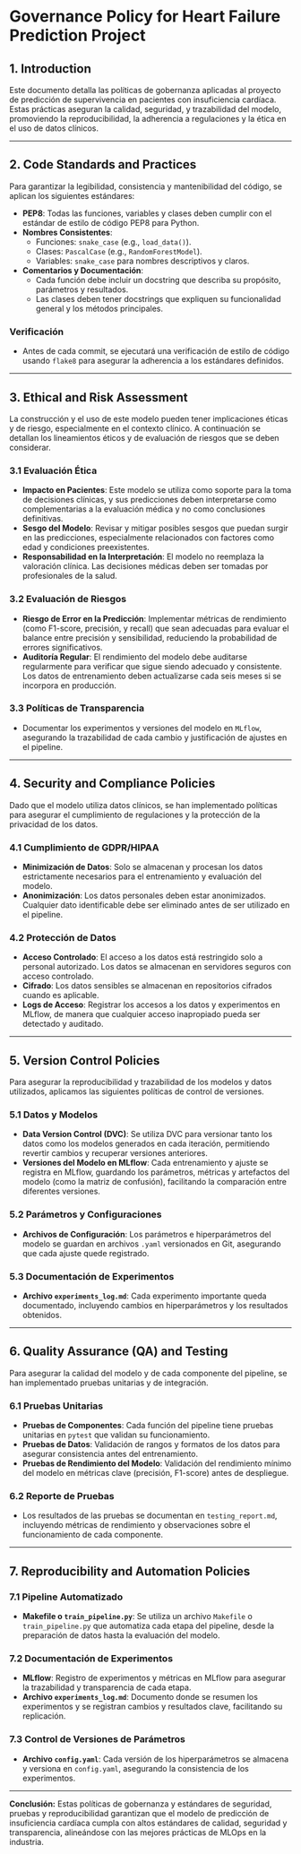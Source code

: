 
# Governance Policy for Heart Failure Prediction Project

## 1. Introduction

Este documento detalla las políticas de gobernanza aplicadas al proyecto de predicción de supervivencia en pacientes con insuficiencia cardíaca. Estas prácticas aseguran la calidad, seguridad, y trazabilidad del modelo, promoviendo la reproducibilidad, la adherencia a regulaciones y la ética en el uso de datos clínicos.

---

## 2. Code Standards and Practices

Para garantizar la legibilidad, consistencia y mantenibilidad del código, se aplican los siguientes estándares:

- **PEP8**: Todas las funciones, variables y clases deben cumplir con el estándar de estilo de código PEP8 para Python.
- **Nombres Consistentes**:
   - Funciones: `snake_case` (e.g., `load_data()`).
   - Clases: `PascalCase` (e.g., `RandomForestModel`).
   - Variables: `snake_case` para nombres descriptivos y claros.
- **Comentarios y Documentación**:
   - Cada función debe incluir un docstring que describa su propósito, parámetros y resultados.
   - Las clases deben tener docstrings que expliquen su funcionalidad general y los métodos principales.

### Verificación
- Antes de cada commit, se ejecutará una verificación de estilo de código usando `flake8` para asegurar la adherencia a los estándares definidos.

---

## 3. Ethical and Risk Assessment

La construcción y el uso de este modelo pueden tener implicaciones éticas y de riesgo, especialmente en el contexto clínico. A continuación se detallan los lineamientos éticos y de evaluación de riesgos que se deben considerar.

### 3.1 Evaluación Ética
- **Impacto en Pacientes**: Este modelo se utiliza como soporte para la toma de decisiones clínicas, y sus predicciones deben interpretarse como complementarias a la evaluación médica y no como conclusiones definitivas.
- **Sesgo del Modelo**: Revisar y mitigar posibles sesgos que puedan surgir en las predicciones, especialmente relacionados con factores como edad y condiciones preexistentes.
- **Responsabilidad en la Interpretación**: El modelo no reemplaza la valoración clínica. Las decisiones médicas deben ser tomadas por profesionales de la salud.

### 3.2 Evaluación de Riesgos
- **Riesgo de Error en la Predicción**: Implementar métricas de rendimiento (como F1-score, precisión, y recall) que sean adecuadas para evaluar el balance entre precisión y sensibilidad, reduciendo la probabilidad de errores significativos.
- **Auditoría Regular**: El rendimiento del modelo debe auditarse regularmente para verificar que sigue siendo adecuado y consistente. Los datos de entrenamiento deben actualizarse cada seis meses si se incorpora en producción.

### 3.3 Políticas de Transparencia
- Documentar los experimentos y versiones del modelo en `MLflow`, asegurando la trazabilidad de cada cambio y justificación de ajustes en el pipeline.

---

## 4. Security and Compliance Policies

Dado que el modelo utiliza datos clínicos, se han implementado políticas para asegurar el cumplimiento de regulaciones y la protección de la privacidad de los datos.

### 4.1 Cumplimiento de GDPR/HIPAA
- **Minimización de Datos**: Solo se almacenan y procesan los datos estrictamente necesarios para el entrenamiento y evaluación del modelo.
- **Anonimización**: Los datos personales deben estar anonimizados. Cualquier dato identificable debe ser eliminado antes de ser utilizado en el pipeline.

### 4.2 Protección de Datos
- **Acceso Controlado**: El acceso a los datos está restringido solo a personal autorizado. Los datos se almacenan en servidores seguros con acceso controlado.
- **Cifrado**: Los datos sensibles se almacenan en repositorios cifrados cuando es aplicable.
- **Logs de Acceso**: Registrar los accesos a los datos y experimentos en MLflow, de manera que cualquier acceso inapropiado pueda ser detectado y auditado.

---

## 5. Version Control Policies

Para asegurar la reproducibilidad y trazabilidad de los modelos y datos utilizados, aplicamos las siguientes políticas de control de versiones.

### 5.1 Datos y Modelos
- **Data Version Control (DVC)**: Se utiliza DVC para versionar tanto los datos como los modelos generados en cada iteración, permitiendo revertir cambios y recuperar versiones anteriores.
- **Versiones del Modelo en MLflow**: Cada entrenamiento y ajuste se registra en MLflow, guardando los parámetros, métricas y artefactos del modelo (como la matriz de confusión), facilitando la comparación entre diferentes versiones.

### 5.2 Parámetros y Configuraciones
- **Archivos de Configuración**: Los parámetros e hiperparámetros del modelo se guardan en archivos `.yaml` versionados en Git, asegurando que cada ajuste quede registrado.

### 5.3 Documentación de Experimentos
- **Archivo `experiments_log.md`**: Cada experimento importante queda documentado, incluyendo cambios en hiperparámetros y los resultados obtenidos.

---

## 6. Quality Assurance (QA) and Testing

Para asegurar la calidad del modelo y de cada componente del pipeline, se han implementado pruebas unitarias y de integración.

### 6.1 Pruebas Unitarias
- **Pruebas de Componentes**: Cada función del pipeline tiene pruebas unitarias en `pytest` que validan su funcionamiento.
- **Pruebas de Datos**: Validación de rangos y formatos de los datos para asegurar consistencia antes del entrenamiento.
- **Pruebas de Rendimiento del Modelo**: Validación del rendimiento mínimo del modelo en métricas clave (precisión, F1-score) antes de despliegue.

### 6.2 Reporte de Pruebas
- Los resultados de las pruebas se documentan en `testing_report.md`, incluyendo métricas de rendimiento y observaciones sobre el funcionamiento de cada componente.

---

## 7. Reproducibility and Automation Policies

### 7.1 Pipeline Automatizado
- **Makefile o `train_pipeline.py`**: Se utiliza un archivo `Makefile` o `train_pipeline.py` que automatiza cada etapa del pipeline, desde la preparación de datos hasta la evaluación del modelo.

### 7.2 Documentación de Experimentos
- **MLflow**: Registro de experimentos y métricas en MLflow para asegurar la trazabilidad y transparencia de cada etapa.
- **Archivo `experiments_log.md`**: Documento donde se resumen los experimentos y se registran cambios y resultados clave, facilitando su replicación.

### 7.3 Control de Versiones de Parámetros
- **Archivo `config.yaml`**: Cada versión de los hiperparámetros se almacena y versiona en `config.yaml`, asegurando la consistencia de los experimentos.

---

**Conclusión:**
Estas políticas de gobernanza y estándares de seguridad, pruebas y reproducibilidad garantizan que el modelo de predicción de insuficiencia cardíaca cumpla con altos estándares de calidad, seguridad y transparencia, alineándose con las mejores prácticas de MLOps en la industria.
